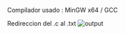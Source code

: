 
Compilador usado : MinGW x64 / GCC

Redireccion del .c al .txt
![output](https://user-images.githubusercontent.com/129630122/234153810-e9d6bd1e-9296-4765-800f-f6d580d3afa5.png)
